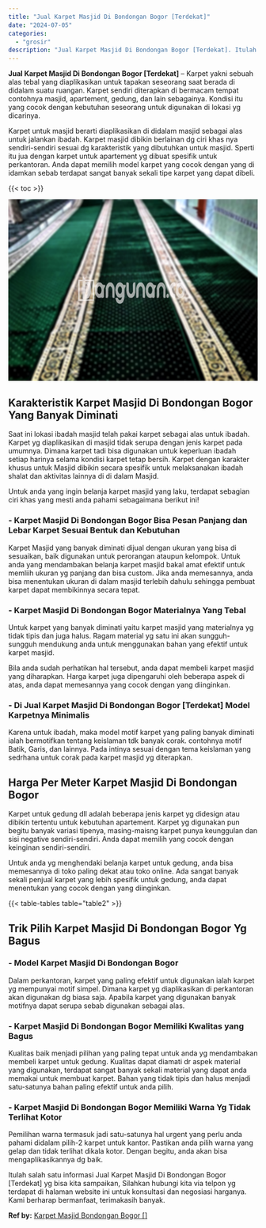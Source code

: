 ```yaml
---
title: "Jual Karpet Masjid Di Bondongan Bogor [Terdekat]"
date: "2024-07-05"
categories: 
  - "grosir"
description: "Jual Karpet Masjid Di Bondongan Bogor [Terdekat]. Itulah salah satu informasi Jual Karpet Masjid Di Bondongan Bogor [Terdekat] yg bisa kita sampaikan, Sila..."
---
```


**Jual Karpet Masjid Di Bondongan Bogor \[Terdekat\]** – Karpet yakni sebuah alas tebal yang diaplikasikan untuk tapakan seseorang saat berada di didalam suatu ruangan. Karpet sendiri diterapkan di bermacam tempat contohnya masjid, apartement, gedung, dan lain sebagainya. Kondisi itu yang cocok dengan kebutuhan seseorang untuk digunakan di lokasi yg dicarinya.

Karpet untuk masjid berarti diaplikasikan di didalam masjid sebagai alas untuk jalankan ibadah. Karpet masjid dibikin berlainan dg ciri khas nya sendiri-sendiri sesuai dg karakteristik yang dibutuhkan untuk masjid. Sperti itu jua dengan karpet untuk apartement yg dibuat spesifik untuk perkantoran. Anda dapat memilih model karpet yang cocok dengan yang di idamkan sebab terdapat sangat banyak sekali tipe karpet yang dapat dibeli.

{{< toc >}}

![Jual Karpet Masjid Di Bondongan Bogor [Terdekat]](/images/grosir-karpet-murah-54.png)

## Karakteristik Karpet Masjid Di Bondongan Bogor Yang Banyak Diminati

Saat ini lokasi ibadah masjid telah pakai karpet sebagai alas untuk ibadah. Karpet yg diaplikasikan di masjid tidak serupa dengan jenis karpet pada umumnya. Dimana karpet tadi bisa digunakan untuk keperluan ibadah setiap harinya selama kondisi karpet tetap bersih. Karpet dengan karakter khusus untuk Masjid dibikin secara spesifik untuk melaksanakan ibadah shalat dan aktivitas lainnya di di dalam Masjid.

Untuk anda yang ingin belanja karpet masjid yang laku, terdapat sebagian ciri khas yang mesti anda pahami sebagaimana berikut ini!

### \- Karpet Masjid Di Bondongan Bogor Bisa Pesan Panjang dan Lebar Karpet Sesuai Bentuk dan Kebutuhan

Karpet Masjid yang banyak diminati dijual dengan ukuran yang bisa di sesuaikan, baik digunakan untuk perorangan ataupun kelompok. Untuk anda yang mendambakan belanja karpet masjid bakal amat efektif untuk memliih ukuran yg panjang dan bisa custom. Jika anda memesannya, anda bisa menentukan ukuran di dalam masjid terlebih dahulu sehingga pembuat karpet dapat membikinnya secara tepat.

### \- Karpet Masjid Di Bondongan Bogor Materialnya Yang Tebal

Untuk karpet yang banyak diminati yaitu karpet masjid yang materialnya yg tidak tipis dan juga halus. Ragam material yg satu ini akan sungguh-sungguh mendukung anda untuk menggunakan bahan yang efektif untuk karpet masjid.

Bila anda sudah perhatikan hal tersebut, anda dapat membeli karpet masjid yang diharapkan. Harga karpet juga dipengaruhi oleh beberapa aspek di atas, anda dapat memesannya yang cocok dengan yang diinginkan.

### \- Di Jual Karpet Masjid Di Bondongan Bogor \[Terdekat\] Model Karpetnya Minimalis

Karena untuk ibadah, maka model motif karpet yang paling banyak diminati ialah bermotifkan tentang keislaman tdk banyak corak. contohnya motif Batik, Garis, dan lainnya. Pada intinya sesuai dengan tema keislaman yang sedrhana untuk corak pada karpet masjid yg diterapkan.

## Harga Per Meter Karpet Masjid Di Bondongan Bogor

Karpet untuk gedung dll adalah beberapa jenis karpet yg didesign atau dibikin tertentu untuk kebutuhan apartement. Karpet yg digunakan pun begitu banyak variasi tipenya, masing-maisng karpet punya keunggulan dan sisi negative sendiri-sendiri. Anda dapat memilih yang cocok dengan keinginan sendiri-sendiri.

Untuk anda yg menghendaki belanja karpet untuk gedung, anda bisa memesannya di toko paling dekat atau toko online. Ada sangat banyak sekali penjual karpet yang lebih spesifik untuk gedung, anda dapat menentukan yang cocok dengan yang diinginkan.

{{< table-tables table="table2" >}}

## Trik Pilih Karpet Masjid Di Bondongan Bogor Yg Bagus

### \- Model Karpet Masjid Di Bondongan Bogor

Dalam perkantoran, karpet yang paling efektif untuk digunakan ialah karpet yg mempunyai motif simpel. Dimana karpet yg diaplikasikan di perkantoran akan digunakan dg biasa saja. Apabila karpet yang digunakan banyak motifnya dapat serupa sebab digunakan sebagai alas.

### \- Karpet Masjid Di Bondongan Bogor Memiliki Kwalitas yang Bagus

Kualitas baik menjadi pilihan yang paling tepat untuk anda yg mendambakan membeli karpet untuk gedung. Kualitas dapat diamati dr aspek material yang digunakan, terdapat sangat banyak sekali material yang dapat anda memakai untuk membuat karpet. Bahan yang tidak tipis dan halus menjadi satu-satunya bahan paling efektif untuk anda pilih.

### \- Karpet Masjid Di Bondongan Bogor Memiliki Warna Yg Tidak Terlihat Kotor

Pemilihan warna termasuk jadi satu-satunya hal urgent yang perlu anda pahami didalam pilih-2 karpet untuk kantor. Pastikan anda pilih warna yang gelap dan tidak terlihat dikala kotor. Dengan begitu, anda akan bisa mengaplikasikannya dg baik.

Itulah salah satu informasi Jual Karpet Masjid Di Bondongan Bogor \[Terdekat\] yg bisa kita sampaikan, Silahkan hubungi kita via telpon yg terdapat di halaman website ini untuk konsultasi dan negosiasi harganya. Kami berharap bermanfaat, terimakasih banyak.

**Ref by:**  [Karpet Masjid Bondongan Bogor []](https://id.wikipedia.org/wiki/Karpet)
